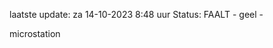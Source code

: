 laatste update: 
za 14-10-2023  8:48   uur 
Status: FAALT - geel - 
<div class="service Y">microstation</div>